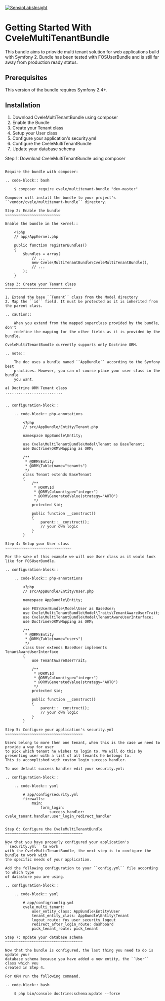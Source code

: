 [![SensioLabsInsight](https://insight.sensiolabs.com/projects/2b2fa3d6-3fbf-42bc-bb74-d33c67519148/small.png)](https://insight.sensiolabs.com/projects/2b2fa3d6-3fbf-42bc-bb74-d33c67519148)

Getting Started With CveleMultiTenantBundle
==================================

This bundle aims to priovide multi tenant solution for web applications build with Symfony 2.
Bundle has been tested with FOSUserBundle and is still far away from production ready status.

Prerequisites
-------------

This version of the bundle requires Symfony 2.4+.

Installation
------------

1. Download CveleMultiTenantBundle using composer
2. Enable the Bundle
3. Create your Tenant class
4. Setup your User class
5. Configure your application's security.yml
6. Configure the CveleMultiTenantBundle
7. Update your database schema

Step 1: Download CveleMultiTenantBundle using composer
~~~~~~~~~~~~~~~~~~~~~~~~~~~~~~~~~~~~~~~~~~~~~

Require the bundle with composer:

.. code-block:: bash

    $ composer require cvele/multitenant-bundle "dev-master"

Composer will install the bundle to your project's ``vendor/cvele/multitenant-bundle`` directory.

Step 2: Enable the bundle
~~~~~~~~~~~~~~~~~~~~~~~~~

Enable the bundle in the kernel::

    <?php
    // app/AppKernel.php

    public function registerBundles()
    {
        $bundles = array(
            // ...
            new Cvele\MultiTenantBundle\CveleMultiTenantBundle(),
            // ...
        );
    }

Step 3: Create your Tenant class
~~~~~~~~~~~~~~~~~~~~~~~~~~~~~~

1. Extend the base ``Tenant`` class from the Model directory
2. Map the ``id`` field. It must be protected as it is inherited from the parent class.

.. caution::

    When you extend from the mapped superclass provided by the bundle, don't
    redefine the mapping for the other fields as it is provided by the bundle.

CveleMultiTenantBundle currently supports only Doctrine ORM.

.. note::

    The doc uses a bundle named ``AppBundle`` according to the Symfony best
    practices. However, you can of course place your user class in the bundle
    you want.

a) Doctrine ORM Tenant class
..........................


.. configuration-block::

    .. code-block:: php-annotations

        <?php
        // src/AppBundle/Entity/Tenant.php

        namespace AppBundle\Entity;

        use Cvele\MultiTenantBundle\Model\Tenant as BaseTenant;
        use Doctrine\ORM\Mapping as ORM;

        /**
         * @ORM\Entity
         * @ORM\Table(name="tenants")
         */
        class Tenant extends BaseTenant
        {
            /**
             * @ORM\Id
             * @ORM\Column(type="integer")
             * @ORM\GeneratedValue(strategy="AUTO")
             */
            protected $id;

            public function __construct()
            {
                parent::__construct();
                // your own logic
            }
        }

Step 4: Setup your User class
~~~~~~~~~~~~~~~~~~~~~~~~~~~~~~

For the sake of this example we will use User class as it would look like for FOSUserBundle.

.. configuration-block::

    .. code-block:: php-annotations

        <?php
        // src/AppBundle/Entity/User.php

        namespace AppBundle\Entity;

        use FOS\UserBundle\Model\User as BaseUser;
        use Cvele\MultiTenantBundle\Model\Traits\TenantAwareUserTrait;
        use Cvele\MultiTenantBundle\Model\TenantAwareUserInterface;
        use Doctrine\ORM\Mapping as ORM;

        /**
         * @ORM\Entity
         * @ORM\Table(name="users")
         */
        class User extends BaseUser implements TenantAwareUserInterface
        {
            use TenantAwareUserTrait;

            /**
             * @ORM\Id
             * @ORM\Column(type="integer")
             * @ORM\GeneratedValue(strategy="AUTO")
             */
            protected $id;

            public function __construct()
            {
                parent::__construct();
                // your own logic
            }
        }

Step 5: Configure your application's security.yml
~~~~~~~~~~~~~~~~~~~~~~~~~~~~~~~~~~~

Users belong to more then one tenant, when this is the case we need to provide a way for user
to pick which tenant he wishes to login to. We will do this by presenting user with a list of all tenants he belongs to.
This is accomplished with custom login success handler.

To use default success handler edit your security.yml:

.. configuration-block::

    .. code-block:: yaml

        # app/config/security.yml
        firewalls:
            main:
                form_login:
                    success_handler: cvele_tenant.handler.user_login_redirect_handler


Step 6: Configure the CveleMultiTenantBundle
~~~~~~~~~~~~~~~~~~~~~~~~~~~~~~~~~~~

Now that you have properly configured your application's ``security.yml`` to work
with the CveleMultiTenantBundle, the next step is to configure the bundle to work with
the specific needs of your application.

Add the following configuration to your ``config.yml`` file according to which type
of datastore you are using.

.. configuration-block::

    .. code-block:: yaml

        # app/config/config.yml
        cvele_multi_tenant:
            user_entity_class: AppBundle\Entity\User
            tenant_entity_class: AppBundle\Entity\Tenant
            logout_route: fos_user_security_logout
            redirect_after_login_route: dashboard
            pick_tenant_route: pick_tenant

Step 7: Update your database schema
~~~~~~~~~~~~~~~~~~~~~~~~~~~~~~~~~~~

Now that the bundle is configured, the last thing you need to do is update your
database schema because you have added a new entity, the ``User`` class which you
created in Step 4.

For ORM run the following command.

.. code-block:: bash

    $ php bin/console doctrine:schema:update --force

